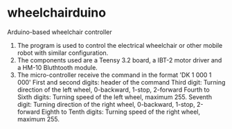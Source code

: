 # wheelchairduino
Arduino-based wheelchair controller

1. The program is used to control the electrical wheelchair or other mobile robot with similar configuration.
2. The components used are a Teensy 3.2 board, a IBT-2 motor driver and a HM-10 Bluthtooth module.
3. The micro-controller receive the command in the format 'DK 1 000 1 000'
	First and second digits: header of the command
	Third digit: Turning direction of the left wheel, 0-backward, 1-stop, 2-forward
	Fourth to Sixth digits: Turning speed of the left wheel, maximum 255.
	Seventh digit: Turning direction of the right wheel, 0-backward, 1-stop, 2-forward
	Eighth to Tenth digits: Turning speed of the right wheel, maximum 255.